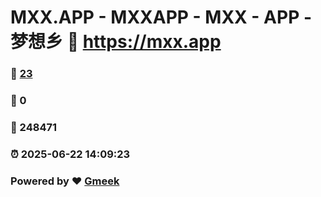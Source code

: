 # MXX.APP - MXXAPP - MXX - APP -  梦想乡 :link: https://mxx.app 
### :page_facing_up: [23](https://mxx.app/tag.html) 
### :speech_balloon: 0 
### :hibiscus: 248471 
### :alarm_clock: 2025-06-22 14:09:23 
### Powered by :heart: [Gmeek](https://github.com/Meekdai/Gmeek)
